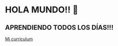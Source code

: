 # HOLA MUNDO!! 👋
## APRENDIENDO TODOS LOS DÍAS!!!

[Mi curriculum](https://zinckmurcia.github.io/CVDIEGOALFONSORODRIGUEZAGUILERA.pdf)

<!--
**zinckmurcia/zinckmurcia** is a ✨ _special_ ✨ repository because its `README.md` (this file) appears on your GitHub profile.

Here are some ideas to get you started:

- 🔭 I’m currently working on ...
- 🌱 I’m currently learning ...
- 👯 I’m looking to collaborate on ...
- 🤔 I’m looking for help with ...
- 💬 Ask me about ...
- 📫 How to reach me: ...
- 😄 Pronouns: ...
- ⚡ Fun fact: ...
-->
